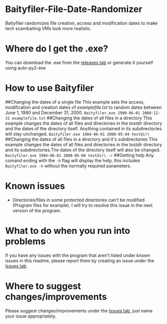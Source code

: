 # Baityfiler-File-Date-Randomizer
Baityfiler randomizes file creation, access and modification dates to make tech scambaiting VMs look more realistic.

# Where do I get the .exe?
You can download the .exe from the [releases tab](https://github.com/serious-scribbler/Baityfiler-File-Date-Randomizer/releases) or generate it yourself using auto-py2-exe

# How to use Baityfiler
##Changing the dates of a single file
This example sets the access, modification and creation dates of _examplefile.txt_ to random dates between June 1, 1990 and December 31, 2000.
`Baityfiler.exe 1990-06-01 2000-12-31 examplefile.txt`
##Changing the dates of all files in a directory
This example changes the dates of all files and directories in the _testdir_ directory and the dates of the directory itself. Anything contained in its subdirectories will stay unchanged.
`Baityfiler.exe 1984-06-01 2000-05-04 testdir\`
##Changing the dates of all files in a directory and it's subdirectories
This example changes the dates of all files and directories in the _testdir_ directory and its subdirectories.The dates of the directory itself will also be changed.
`Baityfiler.exe 1984-06-01 2000-05-04 testdir\ -r`
##Getting help
Any comand ending with the `-h` flag will display the help, this includes `Baityfiler.exe -h` without the normally required parameters.

# Known issues
* Directories/files in some protected directories can't be modified (Program files for example). I will try to resolve this issue in the next version of the program.

# What to do when you run into problems
If you have any issues with the program that aren't listed under known issues in this readme, please report them by creating an issue under the [Issues tab](https://github.com/serious-scribbler/Baityfiler-File-Date-Randomizer/issues).

# Where to suggest changes/improvements
Please suggest changes/improvements under the [Issues tab](https://github.com/serious-scribbler/Baityfiler-File-Date-Randomizer/issues), just name your issue appropriately.
